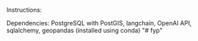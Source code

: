 Instructions:

Dependencies: PostgreSQL with PostGIS, langchain, OpenAI API, sqlalchemy, geopandas (installed using conda)
"# fyp" 
